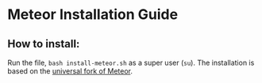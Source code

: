 # Meteor Installation Guide

## How to install:

Run the file, `bash install-meteor.sh` as a super user (`su`). The installation is based on the [universal fork of Meteor](https://github.com/4commerce-technologies-AG/meteor).
